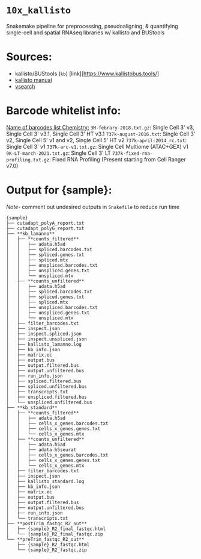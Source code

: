 # `10x_kallisto`
Snakemake pipeline for preprocessing, pseudoaligning, & quantifying single-cell and spatial RNAseq libraries w/ kallisto and BUStools

# Sources:
- kallisto/BUStools (`kb`) [link][https://www.kallistobus.tools/]
- [kallisto manual](http://pachterlab.github.io/kallisto/manual.html)
- [vsearch](https://github.com/torognes/vsearch)

# Barcode whitelist info:
[Name of barcodes list	Chemistry:](https://kb.10xgenomics.com/hc/en-us/articles/115004506263-What-is-a-barcode-whitelist-)
`3M-febrary-2018.txt.gz`: Single Cell 3' v3, Single Cell 3' v3.1, Single Cell 3' HT v3.1
`737k-august-2016.txt`:	Single Cell 3' v2, Single Cell 5' v1 and v2, Single Cell 5' HT v2
`737k-april-2014_rc.txt`:	Single Cell 3' v1
`737k-arc-v1.txt.gz`:	Single Cell Multiome (ATAC+GEX) v1
`9K-LT-march-2021.txt.gz`:	Single Cell 3' LT
`737k-fixed-rna-profiling.txt.gz`:	Fixed RNA Profiling (Present starting from Cell Ranger v7.0)

# Output for {sample}:
*Note*- comment out undesired outputs in `Snakefile` to reduce run time
```
{sample}
├── cutadapt_polyA_report.txt
├── cutadapt_polyG_report.txt
├── **kb_lamanno**
│   ├── **counts_filtered**
│   │   ├── adata.h5ad
│   │   ├── spliced.barcodes.txt
│   │   ├── spliced.genes.txt
│   │   ├── spliced.mtx
│   │   ├── unspliced.barcodes.txt
│   │   ├── unspliced.genes.txt
│   │   └── unspliced.mtx
│   ├── **counts_unfiltered**
│   │   ├── adata.h5ad
│   │   ├── spliced.barcodes.txt
│   │   ├── spliced.genes.txt
│   │   ├── spliced.mtx
│   │   ├── unspliced.barcodes.txt
│   │   ├── unspliced.genes.txt
│   │   └── unspliced.mtx
│   ├── filter_barcodes.txt
│   ├── inspect.json
│   ├── inspect.spliced.json
│   ├── inspect.unspliced.json
│   ├── kallisto_lamanno.log
│   ├── kb_info.json
│   ├── matrix.ec
│   ├── output.bus
│   ├── output.filtered.bus
│   ├── output.unfiltered.bus
│   ├── run_info.json
│   ├── spliced.filtered.bus
│   ├── spliced.unfiltered.bus
│   ├── transcripts.txt
│   ├── unspliced.filtered.bus
│   └── unspliced.unfiltered.bus
├── **kb_standard**
│   ├── **counts_filtered**
│   │   ├── adata.h5ad
│   │   ├── cells_x_genes.barcodes.txt
│   │   ├── cells_x_genes.genes.txt
│   │   └── cells_x_genes.mtx
│   ├── **counts_unfiltered**
│   │   ├── adata.h5ad
│   │   ├── adata.h5seurat
│   │   ├── cells_x_genes.barcodes.txt
│   │   ├── cells_x_genes.genes.txt
│   │   └── cells_x_genes.mtx
│   ├── filter_barcodes.txt
│   ├── inspect.json
│   ├── kallisto_standard.log
│   ├── kb_info.json
│   ├── matrix.ec
│   ├── output.bus
│   ├── output.filtered.bus
│   ├── output.unfiltered.bus
│   ├── run_info.json
│   └── transcripts.txt
├── **postTrim_fastqc_R2_out**
│   ├── {sample}_R2_final_fastqc.html
│   └── {sample}_R2_final_fastqc.zip
└── **preTrim_fastqc_R2_out**
    ├── {sample}_R2_fastqc.html
    └── {sample}_R2_fastqc.zip
```
